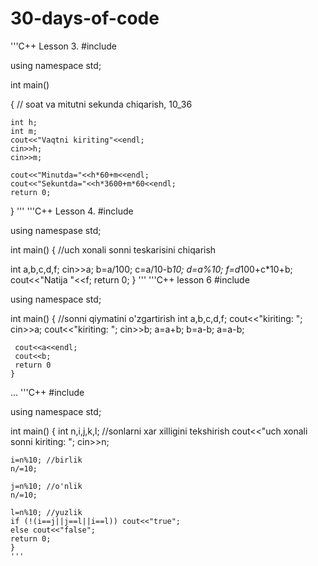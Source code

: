 # 30-days-of-code
'''C++ Lesson 3.
#include <iostream>

using namespace std;

int main()

{
    // soat va mitutni sekunda chiqarish, 10_36
   
    int h;
    int m;
    cout<<"Vaqtni kiriting"<<endl;
    cin>>h;
    cin>>m;

    cout<<"Minutda="<<h*60+m<<endl;
    cout<<"Sekuntda="<<h*3600+m*60<<endl;
    return 0;
}
'''
'''C++ Lesson 4.
#include <iostream>

using namespase std;

int main()
{
  //uch xonali sonni teskarisini chiqarish
    
int a,b,c,d,f;
    cin>>a;
    b=a/100;
    c=a/10-b*10;
    d=a%10;
    f=d*100+c*10+b;
    cout<<"Natija "<<f;
    return 0;
    }
    '''
  '''C++ lesson 6
 #include <iostream>

using namespace std;

int main()
    {
     //sonni qiymatini o'zgartirish
     int a,b,c,d,f;
     cout<<"kiriting: "; cin>>a;
     cout<<"kiriting: "; cin>>b;
     a=a+b;
     b=a-b;
     a=a-b;

     cout<<a<<endl;
     cout<<b;
     return 0
    }
  ...
    '''C++ 
    #include <iostream>

using namespace std;

int main()
    {
    int n,i,j,k,l;      //sonlarni xar xilligini tekshirish
    cout<<"uch xonali sonni kiriting: "; cin>>n;

    i=n%10; //birlik
    n/=10;

    j=n%10; //o'nlik
    n/=10;

    l=n%10; //yuzlik
    if (!(i==j||j==l||i==l)) cout<<"true";
    else cout<<"false";
    return 0;
    }
    '''
    
